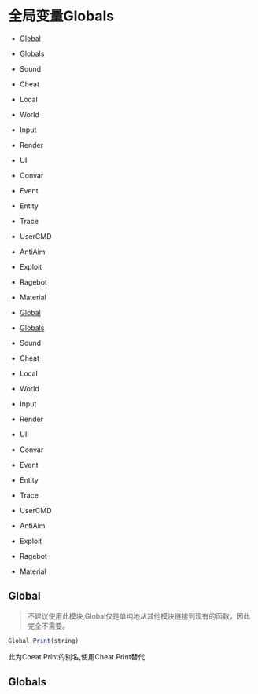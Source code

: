 # 全局变量Globals

- <a href="#Global">Global</a>

- [Globals](#Globals)

- Sound

- Cheat

- Local

- World

- Input

- Render

- UI

- Convar

- Event

- Entity

- Trace

- UserCMD

- AntiAim

- Exploit

- Ragebot

- Material

  

- <a href="#Global">Global</a>

- [Globals](#Globals)
- Sound
- Cheat
- Local
- World
- Input
- Render
- UI
- Convar
- Event
- Entity
- Trace
- UserCMD
- AntiAim
- Exploit
- Ragebot
- Material































## <a name="Global">Global</a>

> 不建议使用此模块,Global仅是单纯地从其他模块链接到现有的函数，因此完全不需要。

```javascript
Global.Print(string)
```

此为Cheat.Print的别名,使用Cheat.Print替代







## <a name="Globals">Globals</a>

